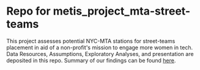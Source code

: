 # Repo for metis_project_mta-street-teams

This project assesses potential NYC-MTA stations for street-teams placement in aid of a non-profit's mission to engage more women in tech.
Data Resources, Assumptions, Exploratory Analyses, and presentation are deposited in this repo.
Summary of our findings can be found [here](https://github.com/hengrumay/metis_project_mta/blob/master/docs/Team5_mta_turnstile_presentation_v5.pdf).

